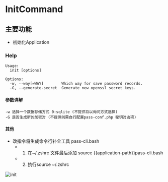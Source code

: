 # InitCommand

## 主要功能

- 初始化Application

### Help

```
Usage:
  init [options]

Options:
  -w, --way[=WAY]        Which way for save password records.
  -G, --generate-secret  Generate new openssl secret keys.
```
#### 参数详解

```
-w 选择一个数据存储方式 0:sqlite (不提供将以询问方式选择)
-G 是否生成新的加密对 (不提供则需自行配置pass-conf.php 秘钥对选项)
```

#### 其他
+ 改指令将生成命令行补全工具 pass-cli.bash
  + 1. 在~/.zshrc 文件最后添加 source {{application-path}}pass-cli.bash
  + 2. 执行source ~/.zshrc

![init](http://assest.dowte.com/imgs/1518406735911.jpg)





